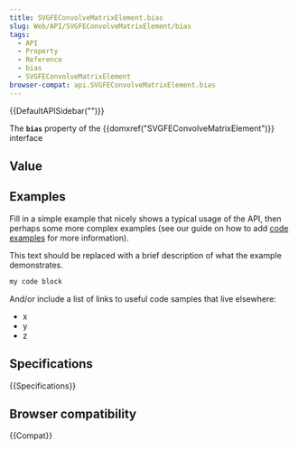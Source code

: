 ```yaml
---
title: SVGFEConvolveMatrixElement.bias
slug: Web/API/SVGFEConvolveMatrixElement/bias
tags:
  - API
  - Property
  - Reference
  - bias
  - SVGFEConvolveMatrixElement
browser-compat: api.SVGFEConvolveMatrixElement.bias
---
```

{{DefaultAPISidebar("")}}

The **`bias`** property of the {{domxref("SVGFEConvolveMatrixElement")}} interface 

## Value



## Examples

Fill in a simple example that nicely shows a typical usage of the API, then perhaps some more complex examples (see our guide on how to add [code examples](/en-US/docs/MDN/Contribute/Structures/Code_examples) for more information).

This text should be replaced with a brief description of what the example demonstrates.

```js
my code block
```

And/or include a list of links to useful code samples that live elsewhere:

*   x
*   y
*   z

## Specifications

{{Specifications}}

## Browser compatibility

{{Compat}}


